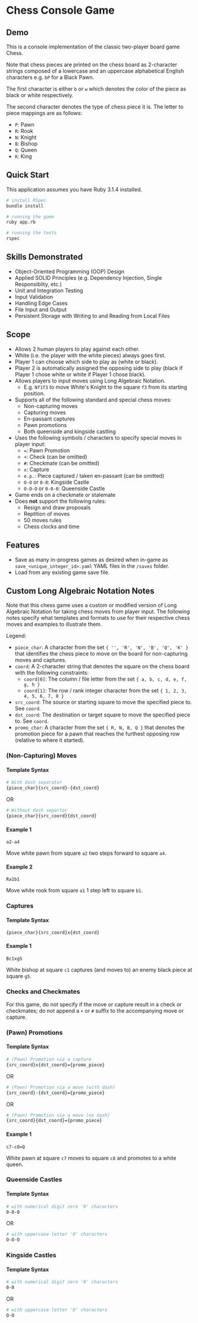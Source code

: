 # Chess Console Game

## Demo

<!-- ![Gameplay demo of one player winning the game Chess](/assets/chess-demo.gif) -->

This is a console implementation of the classic two-player board game Chess.

Note that chess pieces are printed on the chess board as 2-character strings composed of a lowercase and an uppercase alphabetical English characters e.g. `bP` for a Black Pawn.

The first character is either `b` or `w` which denotes the color of the piece as black or white respectively.

The second character denotes the type of chess piece it is. The letter to piece mappings are as follows:
- `P`: Pawn
- `R`: Rook
- `N`: Knight
- `B`: Bishop
- `Q`: Queen
- `K`: King

## Quick Start

This application assumes you have Ruby 3.1.4 installed.

```bash
# install RSpec
bundle install

# running the game
ruby app.rb

# running the tests
rspec
```

## Skills Demonstrated

- Object-Oriented Programming (OOP) Design
- Applied SOLID Principles (e.g. Dependency Injection, Single Responsiblity, etc.)
- Unit and Integration Testing
- Input Validation
- Handling Edge Cases
- File Input and Output
- Persistent Storage with Writing to and Reading from Local Files

## Scope

- Allows 2 human players to play against each other.
- White (i.e. the player with the white pieces) always goes first.
- Player 1 can choose which side to play as (white or black).
- Player 2 is automatically assigned the opposing side to play (black if Player 1 chose white or white if Player 1 chose black).
- Allows players to input moves using Long Algebraic Notation.
  - E.g. `Nf1f3` to move White's Knight to the square `f3` from its starting position.
- Supports all of the following standard and special chess moves:
  - Non-capturing moves
  - Capturing moves
  - En-passant captures
  - Pawn promotions
  - Both queenside and kingside castling
- Uses the following symbols / characters to specify special moves in player input:
  - `=`: Pawn Promotion
  - `+`: Check (can be omitted)
  - `#`: Checkmate (can be omitted)
  - `x`: Capture
  - `e.p.`: Piece captured / taken en-passant (can be omitted)
  - `O-O` or `0-0`: Kingside Castle
  - `O-O-O` or `0-0-0`: Queenside Castle
- Game ends on a checkmate or stalemate
- Does **not** support the following rules:
  - Resign and draw proposals
  - Reptition of moves
  - 50 moves rules
  - Chess clocks and time
<!-- - TODO: Allow the human player to play against a simple AI computer player. -->

## Features

- Save as many in-progress games as desired when in-game as `save_<unique_integer_id>.yaml` YAML files in the `/saves` folder.
- Load from any existing game save file.
<!-- - TODO: Allow the human player to play against a simple AI computer player. -->

## Custom Long Algebraic Notation Notes

Note that this chess game uses a custom or modified version of Long Algebraic Notation for taking chess moves from player input. The following notes specify what templates and formats to use for their respective chess moves and examples to illustrate them.

Legend:
- `piece_char`: A character from the set `{ '', 'R', 'N', 'B', 'Q', 'K' }` that identifies the chess piece to move on the board for non-capturing moves and captures.
- `coord`: A 2-character string that denotes the square on the chess board with the following constraints:
  - `coord[0]`: The column / file letter from the set `{ a, b, c, d, e, f, g, h }`
  - `coord[1]`: The row / rank integer character from the set `{ 1, 2, 3, 4, 5, 6, 7, 8 }`
- `src_coord`: The source or starting square to move the specified piece to. See `coord`.
- `dst_coord`: The destination or target square to move the specified piece to. See `coord`.
- `promo_char`: A character from the set `{ R, N, B, Q }` that denotes the promotion piece for a pawn that reaches the furthest opposing row (relative to where it started).

### (Non-Capturing) Moves

#### Template Syntax

```bash
# With dash separator
{piece_char}{src_coord}-{dst_coord}
```

OR

```bash
# Without dash separtor
{piece_char}{src_coord}{dst_coord}
```

#### Example 1

```
a2-a4
```

Move white pawn from square `a2` two steps forward to square `a4`.

#### Example 2

```
Ra1b1
```

Move white rook from square `a1` 1 step left  to square `b1`.

### Captures

#### Template Syntax

```
{piece_char}{src_coord}x{dst_coord}
```

#### Example 1

```
Bc1xg5
```

White bishop at square `c1` captures (and moves to) an enemy black piece at square `g5`.

### Checks and Checkmates

For this game, do not specify if the move or capture result in a check or checkmates; do not append a `+` or `#` suffix to the accompanying move or capture.

### (Pawn) Promotions

#### Template Syntax

```bash
# (Pawn) Promotion via a capture
{src_coord}x{dst_coord}={promo_piece}
```

OR

```bash
# (Pawn) Promotion via a move (with dash)
{src_coord}-{dst_coord}={promo_piece}
```

OR

```bash
# (Pawn) Promotion via a move (no dash)
{src_coord}{dst_coord}={promo_piece}
```

#### Example 1

```
c7-c8=Q
```

White pawn at square `c7` moves to square `c8` and promotes to a white queen.

### Queenside Castles

#### Template Syntax

```bash
# with numerical digit zero '0' characters
0-0-0
```

OR

```bash
# with uppercase letter 'O' characters
O-O-O
```

### Kingside Castles

#### Template Syntax

```bash
# with numerical digit zero '0' characters
0-0
```

OR

```bash
# with uppercase letter 'O' characters
O-O
```
